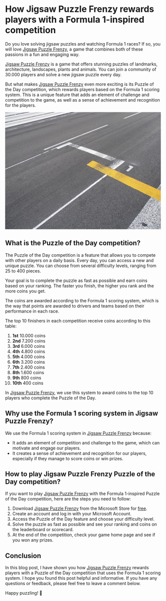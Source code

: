 # How Jigsaw Puzzle Frenzy rewards players with a Formula 1-inspired competition

Do you love solving jigsaw puzzles and watching Formula 1 races? If so, you will love [Jigsaw Puzzle Frenzy](https://frenzygames.net/jpf.html), a game that combines both of these passions in a fun and engaging way.

[Jigsaw Puzzle Frenzy](https://frenzygames.net/jpf.html) is a game that offers stunning puzzles of landmarks, architecture, landscapes, plants and animals. You can join a community of 30.000 players and solve a new jigsaw puzzle every day.

But what makes [Jigsaw Puzzle Frenzy](https://frenzygames.net/jpf.html) even more exciting is its Puzzle of the Day competition, which rewards players based on the Formula 1 scoring system. This is a unique feature that adds an element of challenge and competition to the game, as well as a sense of achievement and recognition for the players.

![Daily Gift](images/pod-rewards.jpg?w=320)

## What is the Puzzle of the Day competition?

The Puzzle of the Day competition is a feature that allows you to compete with other players on a daily basis. Every day, you can access a new and unique puzzle. You can choose from several  difficulty levels, ranging from 25 to 400 pieces.

Your goal is to complete the puzzle as fast as possible and earn coins based on your ranking. The faster you finish, the higher you rank and the more coins you get.

The coins are awarded according to the Formula 1 scoring system, which is the way that points are awarded to drivers and teams based on their performance in each race.

The top 10 finishers in each competition receive coins according to this table:
1. **1st**	10.000 coins
1. **2nd**	7.200 coins
1. **3rd**	6.000 coins
1. **4th**	4.800 coins
1. **5th**	4.000 coins
1. **6th**	3.200 coins
1. **7th**	2.400 coins
1. **8th**	1.600 coins
1. **9th**	800 coins
1. **10th** 400 coins

In [Jigsaw Puzzle Frenzy](https://frenzygames.net/jpf.html), we use this system to award coins to the top 10 players who complete the Puzzle of the Day.

## Why use the Formula 1 scoring system in Jigsaw Puzzle Frenzy?

We use the Formula 1 scoring system in [Jigsaw Puzzle Frenzy](https://frenzygames.net/jpf.html) because:

* It adds an element of competition and challenge to the game, which can motivate and engage our players.
* It creates a sense of achievement and recognition for our players, especially if they manage to score coins or win prizes.

## How to play Jigsaw Puzzle Frenzy Puzzle of the Day competition?

If you want to play [Jigsaw Puzzle Frenzy](https://frenzygames.net/jpf.html) with the Formula 1-inspired Puzzle of the Day competition, here are the steps you need to follow:

1. Download [Jigsaw Puzzle Frenzy](https://frenzygames.net/jpf.html) from the Microsoft Store for [free](ms-windows-store://pdp/?mode=mini&ProductId=9wzdncrddqbm).
1. Create an account and log in with your Microsoft Account.
1. Access the Puzzle of the Day feature and choose your difficulty level.
1. Solve the puzzle as fast as possible and see your ranking and coins on the leaderboard or scorecard.
1. At the end of the competition, check your game home page and see if you won any prizes.

## Conclusion

In this blog post, I have shown you how [Jigsaw Puzzle Frenzy](https://frenzygames.net/jpf.html) rewards players with a Puzzle of the Day competition that uses the Formula 1 scoring system.
I hope you found this post helpful and informative. If you have any questions or feedback, please feel free to leave a comment below.

Happy puzzling! 🧩